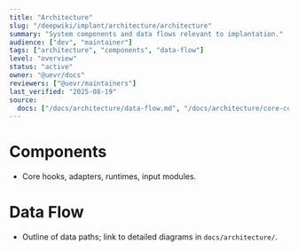 ```yaml
---
title: "Architecture"
slug: "/deepwiki/implant/architecture/architecture"
summary: "System components and data flows relevant to implantation."
audience: ["dev", "maintainer"]
tags: ["architecture", "components", "data-flow"]
level: "overview"
status: "active"
owner: "@uevr/docs"
reviewers: ["@uevr/maintainers"]
last_verified: "2025-08-19"
source:
  docs: ["/docs/architecture/data-flow.md", "/docs/architecture/core-components.md"]
---
```


# Components
- Core hooks, adapters, runtimes, input modules.

# Data Flow
- Outline of data paths; link to detailed diagrams in `docs/architecture/`.
